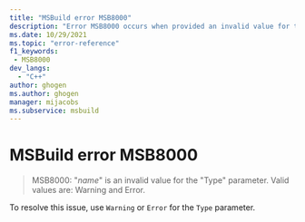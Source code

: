 ```yaml
---
title: "MSBuild error MSB8000"
description: "Error MSB8000 occurs when provided an invalid value for the Type parameter. Valid values are: Warning and Error."
ms.date: 10/29/2021
ms.topic: "error-reference"
f1_keywords:
 - MSB8000
dev_langs:
  - "C++"
author: ghogen
ms.author: ghogen
manager: mijacobs
ms.subservice: msbuild
---
```

# MSBuild error MSB8000

> MSB8000: "*name*" is an invalid value for the "Type" parameter. Valid values are: Warning and Error.

To resolve this issue, use `Warning` or `Error` for the `Type` parameter.
